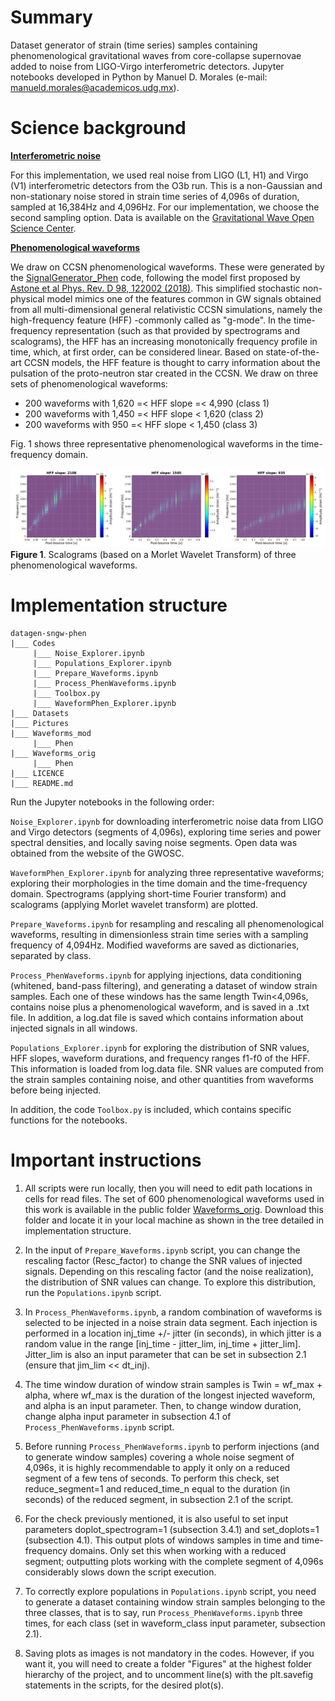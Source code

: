 # Summary

Dataset generator of strain (time series) samples containing phenomenological gravitational waves from core-collapse supernovae added to noise from LIGO-Virgo interferometric detectors. Jupyter notebooks developed in Python by Manuel D. Morales (e-mail: <manueld.morales@academicos.udg.mx>).


# Science background

<b><ins>Interferometric noise</ins></b>

For this implementation, we used real noise from LIGO (L1, H1) and Virgo (V1) interferometric detectors from the O3b run. This is a non-Gaussian and non-stationary noise stored in strain time series of 4,096s of duration, sampled at 16,384Hz and 4,096Hz. For our implementation, we choose the second sampling option. Data is available on the [Gravitational Wave Open Science Center](https://gwosc.org/).

<b><ins>Phenomenological waveforms</ins></b>

We draw on CCSN phenomenological waveforms. These were generated by the [SignalGenerator_Phen](https://github.com/CesarTiznado/SignalGenerator_Phen) code, following the model first proposed by [Astone et al Phys. Rev. D 98, 122002 (2018)](https://doi.org/10.1103/PhysRevD.98.122002). This simplified stochastic non-physical model mimics one of the features common in GW signals obtained from all multi-dimensional general relativistic CCSN simulations, namely the high-frequency feature (HFF) -commonly called as "g-mode". In the time-frequency representation (such as that provided by spectrograms and scalograms), the HFF has an increasing monotonically frequency profile in time, which, at first order, can be considered linear. Based on state-of-the-art CCSN models, the HFF feature is thought to carry information about the pulsation of the proto-neutron star created in the CCSN. We draw on three sets of phenomenological waveforms:

- 200 waveforms with 1,620 =< HFF slope =< 4,990 (class 1)
- 200 waveforms with 1,450 =< HFF slope < 1,620 (class 2)
- 200 waveforms with 950 =< HFF slope < 1,450 (class 3)

Fig. 1 shows three representative phenomenological waveforms in the time-frequency domain.

![Phenom_WF](Pictures/waveforms_phenom.jpg)
<b>Figure 1</b>. Scalograms (based on a Morlet Wavelet Transform) of three phenomenological waveforms.

# Implementation structure

```
datagen-sngw-phen
|___ Codes
     |___ Noise_Explorer.ipynb
     |___ Populations_Explorer.ipynb
     |___ Prepare_Waveforms.ipynb
     |___ Process_PhenWaveforms.ipynb
     |___ Toolbox.py
     |___ WaveformPhen_Explorer.ipynb
|___ Datasets
|___ Pictures
|___ Waveforms_mod
     |___ Phen
|___ Waveforms_orig
     |___ Phen
|___ LICENCE
|___ README.md
```

Run the Jupyter notebooks in the following order:

`Noise_Explorer.ipynb` for downloading interferometric noise data from LIGO and Virgo detectors (segments of 4,096s), exploring time series and power spectral densities, and locally saving noise segments. Open data was obtained from the website of the GWOSC.

`WaveformPhen_Explorer.ipynb` for analyzing three representative waveforms; exploring their morphologies in the time domain and the time-frequency domain. Spectrograms (applying short-time Fourier transform) and scalograms (applying Morlet wavelet transform) are plotted.

`Prepare_Waveforms.ipynb` for resampling and rescaling all phenomenological waveforms, resulting in dimensionless strain time series with a sampling frequency of 4,094Hz. Modified waveforms are saved as dictionaries, separated by class.

`Process_PhenWaveforms.ipynb` for applying injections, data conditioning (whitened, band-pass filtering), and generating a dataset of window strain samples. Each one of these windows has the same length Twin<4,096s, contains noise plus a phenomenological waveform, and is saved in a .txt file. In addition, a log.dat file is saved which contains information about injected signals in all windows.

`Populations_Explorer.ipynb` for exploring the distribution of SNR values, HFF slopes, waveform durations, and frequency ranges f1-f0 of the HFF. This information is loaded from log.data file. SNR values are computed from the strain samples containing noise, and other quantities from waveforms before being injected.

In addition, the code `Toolbox.py` is included, which contains specific functions for the notebooks.

# Important instructions

1. All scripts were run locally, then you will need to edit path locations in cells for read files. The set of 600 phenomenological waveforms used in this work is available in the public folder [Waveforms_orig](https://drive.google.com/drive/folders/1GuOWzGEHlAedqWZcCAShcAanpDnC1bIy?usp=sharing). Download this folder and locate it in your local machine as shown in the tree detailed in implementation structure.

2. In the input of `Prepare_Waveforms.ipynb` script, you can change the rescaling factor (Resc_factor) to change the SNR values of injected signals. Depending on this rescaling factor (and the noise realization), the distribution of SNR values can change. To explore this distribution, run the `Populations.ipynb` script.

3. In `Process_PhenWaveforms.ipynb`, a random combination of waveforms is selected to be injected in a noise strain data segment. Each injection is performed in a location inj_time +/- jitter (in seconds), in which jitter is a random value in the range [inj_time - jitter_lim, inj_time + jitter_lim]. Jitter_lim is also an input parameter that can be set in subsection 2.1 (ensure that jim_lim << dt_inj).

4. The time window duration of window strain samples is Twin = wf_max + alpha, where wf_max is the duration of the longest injected waveform, and alpha is an input parameter. Then, to change window duration, change alpha input parameter in subsection 4.1 of `Process_PhenWaveforms.ipynb` script.

5. Before running `Process_PhenWaveforms.ipynb` to perform injections (and to generate window samples) covering a whole noise segment of 4,096s, it is highly recommendable to apply it only on a reduced segment of a few tens of seconds. To perform this check, set reduce_segment=1 and reduced_time_n equal to the duration (in seconds) of the reduced segment, in subsection 2.1 of the script.
   
6. For the check previously mentioned, it is also useful to set input parameters doplot_spectrogram=1 (subsection 3.4.1) and set_doplots=1 (subsection 4.1). This output plots of windows samples in time and time-frequency domains. Only set this when working with a reduced segment; outputting plots working with the complete segment of 4,096s considerably slows down the script execution.

7. To correctly explore populations in `Populations.ipynb` script, you need to generate a dataset containing window strain samples belonging to the three classes, that is to say, run `Process_PhenWaveforms.ipynb` three times, for each class (set in waveform_class input parameter, subsection 2.1).  

8. Saving plots as images is not mandatory in the codes. However, if you want it, you will need to create a folder "Figures" at the highest folder hierarchy of the project, and to uncomment line(s) with the plt.savefig statements in the scripts, for the desired plot(s).
